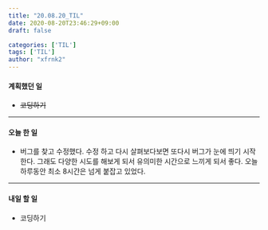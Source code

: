 ```yaml
---
title: "20.08.20_TIL"
date: 2020-08-20T23:46:29+09:00
draft: false

categories: ['TIL']
tags: ['TIL']
author: "xfrnk2"
---
```

#### 계획했던 일
+ ~~코딩하기~~
---  
#### 오늘 한 일
+ 버그를 찾고 수정했다. 수정 하고 다시 살펴보다보면 또다시 버그가 눈에 띄기 시작한다. 그래도 다양한 시도를 해보게 되서 유의미한 시간으로 느끼게 되서 좋다. 오늘 하루동안 최소 8시간은 넘게 붙잡고 있었다.
---   
#### 내일 할 일 
+ 코딩하기